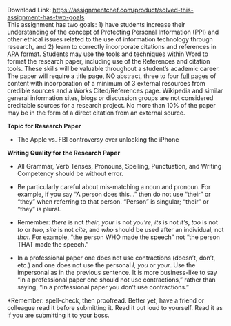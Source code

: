 Download Link: https://assignmentchef.com/product/solved-this-assignment-has-two-goals
<br>
This assignment has two goals:  1) have students increase their understanding of the concept of Protecting Personal Information (PPI) and other ethical issues related to the use of information technology through research, and 2) learn to correctly incorporate citations and references in APA format. Students may use the tools and techniques within Word to format the research paper, including use of the References and citation tools. These skills will be valuable throughout a student’s academic career.  The paper will require a title page, NO abstract, three to four <u>full</u> pages of content with incorporation of a minimum of 3 external resources from credible sources and a Works Cited/References page.  Wikipedia and similar general information sites, blogs or discussion groups are not considered creditable sources for a research project.  No more than 10% of the paper may be in the form of a direct citation from an external source.

<strong>Topic for Research Paper</strong>

* The Apple vs. FBI controversy over unlocking the iPhone




<strong>Writing Quality for the Research Paper</strong>

* All Grammar, Verb Tenses, Pronouns, Spelling, Punctuation, and Writing Competency should be without error.

* Be particularly careful about mis-matching a noun and pronoun. For example, if you say “A person does this…” then do not use “their” or “they” when referring to that person. “Person” is singular; “their” or “they” is plural.

* Remember: <em>there </em>is not <em>their</em>, <em>your </em>is not <em>you’re</em>, <em>its </em>is not <em>it’s</em>, <em>too </em>is not <em>to </em>or <em>two</em>, <em>site </em>is not <em>cite</em>, and <em>who </em>should be used after an individual, not <em>that</em>. For example, “the person WHO made the speech” not “the person THAT made the speech.”

*  In a professional paper one does not use contractions (doesn’t, don’t, etc.) and one does not use the personal <em>I,</em> <em>you </em>or <em>your</em>. Use the impersonal as in the previous sentence. It is more business-like to say “In a professional paper one should not use contractions,” rather than saying, “In a professional paper you don’t use contractions.”

*Remember: spell-check, then proofread. Better yet, have a friend or colleague read it before submitting it. Read it out loud to yourself. Read it as if you are submitting it to your boss.